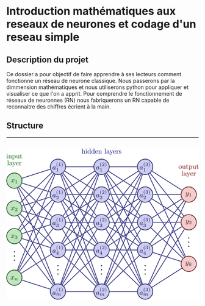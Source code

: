 # Introduction mathématiques aux reseaux de neurones et codage d'un reseau simple

## Description du projet

Ce dossier a pour objectif de faire apprendre à ses lecteurs comment fonctionne un réseau de neurone classique. Nous passerons par la dimmension mathématiques et nous utiliserons python pour appliquer et visualiser ce que l'on a apprit. Pour comprendre le fonctionnement de réseaux de neuronnes (RN) nous fabriquerons un RN capable de reconnaitre des chiffres écrient à la main.


## Structure
---
![Cover](https://github.com/Armanddevacc/introduction-mathematiques-reseaux-neurones-et-codage/blob/main/image/NN.png)
---

